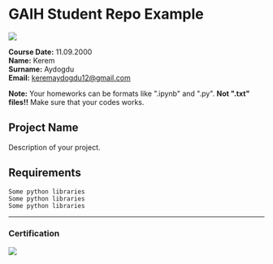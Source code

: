 # GAIH Student Repo Example
![](img/logo.png)

**Course Date:** 11.09.2000  
**Name:** Kerem  
**Surname:** Aydogdu  
**Email:** keremaydogdu12@gmail.com  

**Note:** Your homeworks can be formats like ".ipynb" and ".py". **Not ".txt" files!!** Make sure that your codes works.  

## Project Name
Description of your project.

## Requirements
```
Some python libraries
Some python libraries
Some python libraries
```
---

### Certification
![](img/certificate_ex.png)

